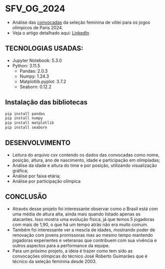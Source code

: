 # SFV_OG_2024
- Análise das [convocadas](https://en.volleyballworld.com/volleyball/competitions/volleyball-olympic-games-paris-2024/teams/women/6619/players/) da seleção feminina de vôlei para os jogos olímpicos de Paris 2024.
- Veja o artigo detalhado aqui: [LinkedIn](https://www.linkedin.com/feed/update/urn:li:activity:7224496562339512321/)

## TECNOLOGIAS USADAS:
- Jupyter Notebook: 5.3.0
- Python: 3.11.5
  - Pandas: 2.0.3
  - Numpy: 1.24.3
  - Matplotlib.pyplot: 3.7.2
  - Seaborn: 0.12.2
 
## Instalação das bibliotecas
```bash
pip install pandas
pip install numpy
pip install matplotlib
pip install seaborn
```

## DESENVOLVIMENTO
- Leitura do arquivo csv contendo os dados das convocadas como nome, posição, altura, ano de nascimento, idade e participação em olimpíadas;
- Análise da idade e altura do time e por posição, utilizando visualização gráfica;
- Análise por faixa etária;
- Análise por participação olímpica

## CONCLUSÃO
- Através desse projeto foi interessante observar como o Brasil está com uma média de altura alta, ainda mais quando listado apenas as atacantes. Isso mostra uma evolução física, já que temos 5 jogadoras com mais de 1,90, o que há um tempo atrás não era muito comum.
- Também foi interessante ver a mescla de idades, mostrando poder de renovação com jovens promissoras mas ao mesmo tempo mantendo jogadoras experientes e veteranas que contribuem com sua vivência e outros aspectos para a performance da equipe.
- Para um próximo projeto, a ideia é trazer como tem sido as convocações olímpicas do técnico José Roberto Guimarães que é técnico da seleção feminina desde 2003.
